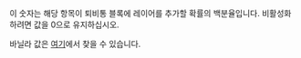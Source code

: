 이 숫자는 해당 항목이 퇴비통 블록에 레이어를 추가할 확률의 백분율입니다. 비활성화하려면 값을 0으로 유지하십시오.

바닐라 값은 [여기](https://minecraft.wiki/w/Composter#Composting)에서 찾을 수 있습니다.